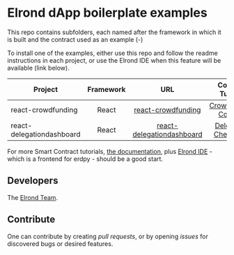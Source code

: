 # Elrond dApp boilerplate examples

This repo contains subfolders, each named after the framework in which it is built and the contract used as an example (<framework-type>-<contract-type>)

To install one of the examples, either use this repo and follow the readme instructions in each project, or use the Elrond IDE when this feature will be available (link below). 

| Project   |      Framework      |  URL | Contract Tutorial
|----------|:-------------:|:-------------:|:-------------:|
| react-crowdfunding |  React | [react-crowdfunding](https://github.com/ElrondNetwork/dapp-boilerplate.elrond.com/tree/master/react-crowdfunding) | [Crowdfunding Contract](https://docs.elrond.com/developers/tutorials/crowdfunding-p1/) 
| react-delegationdashboard |  React | [react-delegationdashboard](https://github.com/ElrondNetwork/dapp-boilerplate.elrond.com/tree/master/react-delegationdashboard) | [Delegation Cheatsheet](https://docs.google.com/document/d/15wXAUIHBQmKefFSg5uY_MnKlgrjZ4zHhKCIOTWukfzE/edit)


For more Smart Contract tutorials, [the documentation](https://docs.elrond.com/developers/dev-tutorials), plus [Elrond IDE](https://marketplace.visualstudio.com/items?itemName=Elrond.vscode-elrond-ide) - which is a frontend for erdpy - should be a good start. 


## Developers

The [Elrond Team](https://elrond.com/team/).

## Contribute

One can contribute by creating *pull requests*, or by opening *issues* for discovered bugs or desired features.
